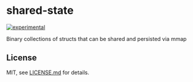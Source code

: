 # shared-state

[![experimental](http://badges.github.io/stability-badges/dist/experimental.svg)](http://github.com/badges/stability-badges)

Binary collections of structs that can be shared and persisted via mmap

## License

MIT, see [LICENSE.md](http://github.com/aeickhoff/nd-linalg/blob/master/LICENSE.md) for details.
